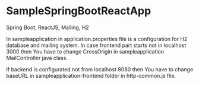 # SampleSpringBootReactApp
Spring Boot, ReactJS, Mailing, H2

In sampleapplication in application.properties file is a configuration for H2 database and mailing system.
In case frontend part starts not in localhost 3000 then You have to change CrossOrigin in sampleapplication MailController java class.


If backend is configurated not from localhost 8080 then You have to change baseURL in sampleapplication-frontend folder in http-common.js file. 
